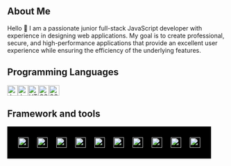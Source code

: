 ## About Me
Hello 👋
I am a passionate junior full-stack JavaScript developer with experience in designing web applications.
My goal is to create professional, secure, and high-performance applications that provide an excellent user experience while ensuring the efficiency of the underlying features.

## Programming Languages
<img src="https://img.icons8.com/color/48/000000/javascript.png" alt="JavaScript" height="24" /><img src="https://img.icons8.com/color/48/000000/java-coffee-cup-logo.png" alt="Java" height="24" /><img src="https://img.icons8.com/color/48/000000/html-5.png" alt="HTML" height="24" /><img src="https://img.icons8.com/color/48/000000/css3.png" alt="CSS" height="24" /><img src="https://img.icons8.com/color/48/000000/sql.png" alt="SQL" height="24" />


## Framework and tools
<div style="background-color: #000; padding: 20px; display: inline-block; text-align: left;">

  <!-- Section des badges -->
<div style="display: flex; flex-wrap: wrap; gap: 10px;">
  <div style="background-color: black; padding: 5px;">
    <img src="https://img.shields.io/badge/Git-333333?&style=for-the-badge&logo=git&logoColor=red" alt="Git" style="height: 24px;" />
  </div>
  <div style="background-color: black; padding: 5px;">
    <img src="https://img.shields.io/badge/Markdown-000000?style=for-the-badge&logo=markdown&logoColor=white" alt="Markdown" style="height: 24px;" />
  </div>
  <div style="background-color: black; padding: 5px;">
    <img src="https://img.shields.io/badge/Express.js-404D59?style=for-the-badge" alt="Express.js" style="height: 24px;" />
  </div>
  <div style="background-color: black; padding: 5px;">
    <img src="https://img.shields.io/badge/Spring%20Boot-6DB33F?style=for-the-badge&logo=spring-boot&logoColor=white" alt="Spring Boot" style="height: 24px;" />
  </div>
  <div style="background-color: black; padding: 5px;">
    <img src="https://img.shields.io/badge/Vue.js-35495E?style=for-the-badge&logo=vue.js&logoColor=4FC08D" alt="Vue.js" style="height: 24px;" />
  </div>
  <div style="background-color: black; padding: 5px;">
    <img src="https://img.shields.io/badge/Bootstrap-563D7C?style=for-the-badge&logo=bootstrap&logoColor=white" alt="Bootstrap" style="height: 24px;" />
  </div>
  <div style="background-color: black; padding: 5px;">
    <img src="https://img.shields.io/badge/MongoDB-4EA94B?style=for-the-badge&logo=mongodb&logoColor=white" alt="MongoDB" style="height: 24px;" />
  </div>
  <div style="background-color: black; padding: 5px;">
    <img src="https://img.shields.io/badge/MySQL-00758F?style=for-the-badge&logo=mysql&logoColor=white" alt="MySQL" style="height: 24px;" />
  </div>
  <div style="background-color: black; padding: 5px;">
    <img src="https://img.shields.io/badge/PostgreSQL-316192?style=for-the-badge&logo=postgresql&logoColor=white" alt="PostgreSQL" style="height: 24px;" />
  </div>
  <div style="background-color: black; padding: 5px;">
    <img src="https://img.shields.io/badge/Docker-2496ED?style=for-the-badge&logo=docker&logoColor=white" alt="Docker" style="height: 24px;" />
  </div>
</div>







